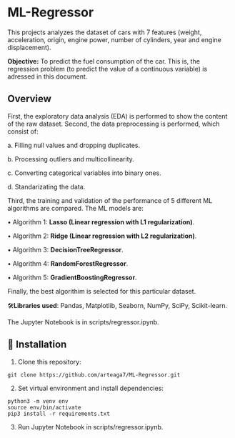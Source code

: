 # ML-Regressor
This projects analyzes the dataset of cars with 7 features (weight, acceleration, origin, engine power, number of cylinders, year and engine displacement).

**Objective:** To predict the fuel consumption of the car. This is, the regression problem (to predict the value of a continuous variable) is adressed in this document.

## Overview
First, the exploratory data analysis (EDA) is performed to show the content of the raw dataset. Second, the data preprocessing is performed, which consist of:

a. Filling null values and dropping duplicates.

b. Processing outliers and multicollinearity.

c. Converting categorical variables into binary ones.

d. Standarizating the data.

Third, the training and validation of the performance of 5 different ML algorithms are compared. The ML models are:

• Algorithm 1: **Lasso (Linear regression with L1 regularization)**.

• Algorithm 2: **Ridge (Linear regression with L2 regularization)**.

• Algorithm 3: **DecisionTreeRegressor**.

• Algorithm 4: **RandomForestRegressor**.

• Algorithm 5: **GradientBoostingRegressor**.

Finally, the best algorithim is selected for this particular dataset.

🛠️**Libraries used**: Pandas, Matplotlib, Seaborn, NumPy, SciPy, Scikit-learn.

The Jupyter Notebook is in scripts/regressor.ipynb.

## 🚀 Installation
1. Clone this repository:
```
git clone https://github.com/arteaga7/ML-Regressor.git
```
2. Set virtual environment and install dependencies:
```
python3 -m venv env
source env/bin/activate
pip3 install -r requirements.txt
```
3. Run Jupyter Notebook in scripts/regressor.ipynb.